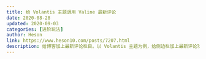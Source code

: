 ```yaml
---
title: 给 Volantis 主题调用 Valine 最新评论
date: 2020-08-28
updated: 2020-09-03
categories: [进阶玩法]
author: Heson
link: https://www.heson10.com/posts/7207.html
description: 给博客加上最新评论栏目。以 Volantis 主题为例，给侧边栏加上最新评论功能，实现整站调用。
---
```

